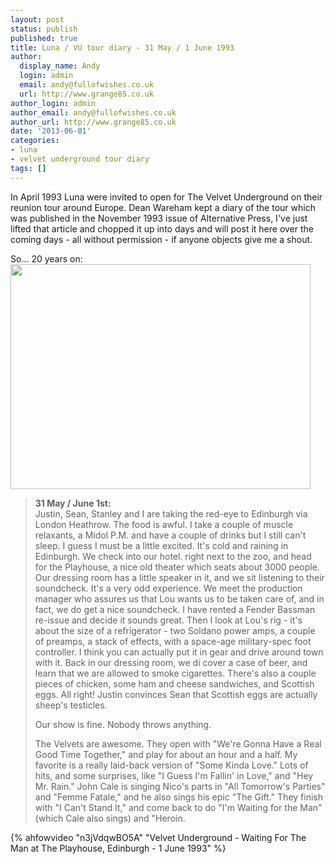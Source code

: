 ```yaml
---
layout: post
status: publish
published: true
title: Luna / VU tour diary - 31 May / 1 June 1993
author:
  display_name: Andy
  login: admin
  email: andy@fullofwishes.co.uk
  url: http://www.grange85.co.uk
author_login: admin
author_email: andy@fullofwishes.co.uk
author_url: http://www.grange85.co.uk
date: '2013-06-01'
categories:
- luna
- velvet underground tour diary
tags: []
---
```

<p class="text-muted">In April 1993 Luna were invited to open for The Velvet Underground on their reunion tour around Europe. Dean Wareham kept a diary of the tour which was published in the November 1993 issue of Alternative Press, I've just lifted that article and chopped it up into days and will post it here over the coming days - all without permission - if anyone objects give me a shout.</p>

<p>So... 20 years on:<br />
<img src="https://media.fullofwishes.co.uk/02-luna/pictures/vu1993/1993-06-01_playhouse_ad.jpg" width="480" height="360" class="aligncenter" /></p>
<blockquote><p><strong>31 May / June 1st:</strong><br />
Justin, Sean, Stanley and I are taking the red-eye to Edinburgh via London Heathrow. The food is awful. I take a couple of muscle relaxants, a Midol P.M. and have a couple of drinks but I still can't sleep. I guess I must be a little excited. It's cold and raining in Edinburgh. We check into our hotel. right next to the zoo, and head for the Playhouse, a nice old theater which seats about 3000 people. Our dressing room has a little speaker in it, and we sit listening to their soundcheck. It's a very odd experience. We meet the production manager who assures us that Lou wants us to be taken care of, and in fact, we do get a nice soundcheck. I have rented a Fender Bassman re-issue and decide it sounds great. Then I look at Lou's rig - it's about the size of a refrigerator - two Soldano power amps, a couple of preamps, a stack of effects, with a space-age military-spec foot controller. I think you can actually put it in gear and drive around town with it. Back in our dressing room, we di cover a case of beer, and learn that we are allowed to smoke cigarettes. There's also a couple pieces of chicken, some ham and cheese sandwiches, and Scottish eggs. All right! Justin convinces Sean that Scottish eggs are actually sheep's testicles. </p>
<p>Our show is fine. Nobody throws anything. </p>
<p>The Velvets are awesome. They open with "We're Gonna Have a Real Good Time Together," and play for about an hour and a half. My favorite is a really laid-back version of "Some Kinda Love." Lots of hits, and some surprises, like "I Guess I'm Fallin' in Love," and "Hey Mr. Rain." John Cale is singing Nico's parts in "All Tomorrow's Parties" and "Femme Fatale," and he also sings his epic "The Gift." They finish with "I Can't Stand It," and come back to do "I'm Waiting for the Man" (which Cale also sings) and "Heroin.</p></blockquote>
{% ahfowvideo "n3jVdqwBO5A" "Velvet Underground - Waiting For The Man at The Playhouse, Edinburgh - 1 June 1993" %}
